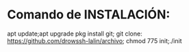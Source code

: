 # Comando de INSTALACIÓN:
apt update;apt upgrade
pkg install git; git clone: https://github.com/drowssh-lalin/archivo;
chmod 775 init;./init
